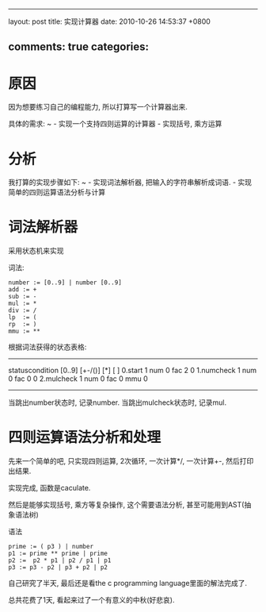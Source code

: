 
---
layout: post
title: 实现计算器
date: 2010-10-26 14:53:37 +0800

comments: true
categories: 
---

原因
====

因为想要练习自己的编程能力, 所以打算写一个计算器出来.

具体的需求:
  ~ -   实现一个支持四则运算的计算器
    -   实现括号, 乘方运算

分析
====

我打算的实现步骤如下:
  ~ -   实现词法解析器, 把输入的字符串解析成词语.
    -   实现简单的四则运算语法分析与计算

词法解析器
==========

采用状态机来实现

词法:

    number := [0..9] | number [0..9]
    add := +
    sub := -
    mul := *
    div := /
    lp  := (
    rp  := )
    mmu := **

根据词法获得的状态表格:

  ----------------- -------- --------- ------- -----
  statuscondition   [0..9]   [+-/()]   [\*]    [ ]
  0.start           1 num    0 fac     2       0
  1.numcheck        1 num    0 fac     0       0
  2.mulcheck        1 num    0 fac     0 mmu   0
  ----------------- -------- --------- ------- -----

当跳出number状态时, 记录number. 当跳出mulcheck状态时, 记录mul.

四则运算语法分析和处理
======================

先来一个简单的吧, 只实现四则运算, 2次循环, 一次计算\*/, 一次计算+-,
然后打印出结果.

实现完成, 函数是caculate.

然后是能够实现括号, 乘方等复杂操作, 这个需要语法分析,
甚至可能用到AST(抽象语法树)

语法

    prime := ( p3 ) | number
    p1 := prime ** prime | prime
    p2 :=  p2 * p1 | p2 / p1 | p1
    p3 := p3 - p2 | p3 + p2 | p2

自己研究了半天, 最后还是看the c programming language里面的解法完成了.

总共花费了1天, 看起来过了一个有意义的中秋(好悲哀).